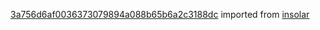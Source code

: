 [3a756d6af0036373079894a088b65b6a2c3188dc](https://github.com/insolar/insolar/commit/3a756d6af0036373079894a088b65b6a2c3188dc) imported from [insolar](https://github.com/insolar/insolar)
